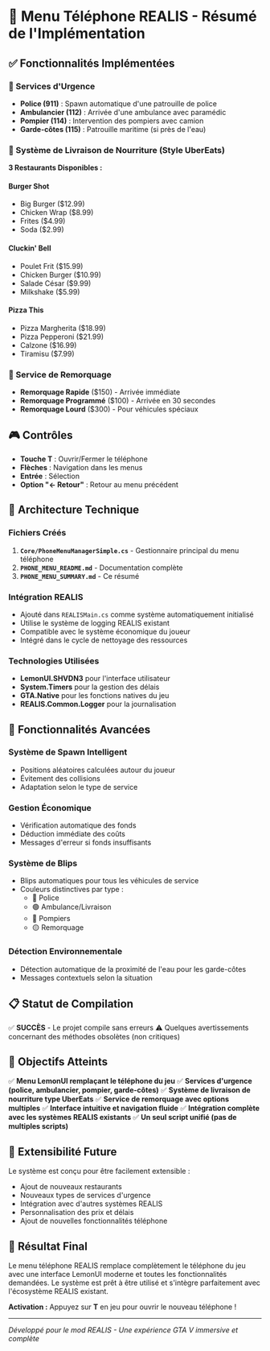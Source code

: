 # 📱 Menu Téléphone REALIS - Résumé de l'Implémentation

## ✅ Fonctionnalités Implémentées

### 🚨 Services d'Urgence
- **Police (911)** : Spawn automatique d'une patrouille de police
- **Ambulancier (112)** : Arrivée d'une ambulance avec paramédic
- **Pompier (114)** : Intervention des pompiers avec camion
- **Garde-côtes (115)** : Patrouille maritime (si près de l'eau)

### 🍔 Système de Livraison de Nourriture (Style UberEats)
**3 Restaurants Disponibles :**

#### Burger Shot
- Big Burger ($12.99)
- Chicken Wrap ($8.99)
- Frites ($4.99)
- Soda ($2.99)

#### Cluckin' Bell
- Poulet Frit ($15.99)
- Chicken Burger ($10.99)
- Salade César ($9.99)
- Milkshake ($5.99)

#### Pizza This
- Pizza Margherita ($18.99)
- Pizza Pepperoni ($21.99)
- Calzone ($16.99)
- Tiramisu ($7.99)

### 🚛 Service de Remorquage
- **Remorquage Rapide** ($150) - Arrivée immédiate
- **Remorquage Programmé** ($100) - Arrivée en 30 secondes
- **Remorquage Lourd** ($300) - Pour véhicules spéciaux

## 🎮 Contrôles

- **Touche T** : Ouvrir/Fermer le téléphone
- **Flèches** : Navigation dans les menus
- **Entrée** : Sélection
- **Option "← Retour"** : Retour au menu précédent

## 🔧 Architecture Technique

### Fichiers Créés
1. **`Core/PhoneMenuManagerSimple.cs`** - Gestionnaire principal du menu téléphone
2. **`PHONE_MENU_README.md`** - Documentation complète
3. **`PHONE_MENU_SUMMARY.md`** - Ce résumé

### Intégration REALIS
- Ajouté dans `REALISMain.cs` comme système automatiquement initialisé
- Utilise le système de logging REALIS existant
- Compatible avec le système économique du joueur
- Intégré dans le cycle de nettoyage des ressources

### Technologies Utilisées
- **LemonUI.SHVDN3** pour l'interface utilisateur
- **System.Timers** pour la gestion des délais
- **GTA.Native** pour les fonctions natives du jeu
- **REALIS.Common.Logger** pour la journalisation

## 🚀 Fonctionnalités Avancées

### Système de Spawn Intelligent
- Positions aléatoires calculées autour du joueur
- Évitement des collisions
- Adaptation selon le type de service

### Gestion Économique
- Vérification automatique des fonds
- Déduction immédiate des coûts
- Messages d'erreur si fonds insuffisants

### Système de Blips
- Blips automatiques pour tous les véhicules de service
- Couleurs distinctives par type :
  - 🔵 Police
  - 🟢 Ambulance/Livraison
  - 🔴 Pompiers
  - 🟡 Remorquage

### Détection Environnementale
- Détection automatique de la proximité de l'eau pour les garde-côtes
- Messages contextuels selon la situation

## 📋 Statut de Compilation

✅ **SUCCÈS** - Le projet compile sans erreurs
⚠️ Quelques avertissements concernant des méthodes obsolètes (non critiques)

## 🎯 Objectifs Atteints

✅ **Menu LemonUI remplaçant le téléphone du jeu**
✅ **Services d'urgence (police, ambulancier, pompier, garde-côtes)**
✅ **Système de livraison de nourriture type UberEats**
✅ **Service de remorquage avec options multiples**
✅ **Interface intuitive et navigation fluide**
✅ **Intégration complète avec les systèmes REALIS existants**
✅ **Un seul script unifié (pas de multiples scripts)**

## 🔮 Extensibilité Future

Le système est conçu pour être facilement extensible :
- Ajout de nouveaux restaurants
- Nouveaux types de services d'urgence
- Intégration avec d'autres systèmes REALIS
- Personnalisation des prix et délais
- Ajout de nouvelles fonctionnalités téléphone

## 🎉 Résultat Final

Le menu téléphone REALIS remplace complètement le téléphone du jeu avec une interface LemonUI moderne et toutes les fonctionnalités demandées. Le système est prêt à être utilisé et s'intègre parfaitement avec l'écosystème REALIS existant.

**Activation :** Appuyez sur **T** en jeu pour ouvrir le nouveau téléphone !

---

*Développé pour le mod REALIS - Une expérience GTA V immersive et complète* 